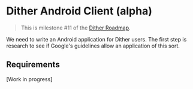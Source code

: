 # Dither Android Client (alpha)

> This is milestone #11 of the [Dither Roadmap](./roadmap.md).

We need to write an Android application for Dither users. The first step is research to see if Google's guidelines allow an application of this sort.

## Requirements

[Work in progress]
